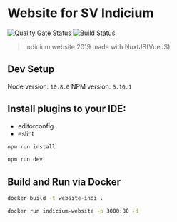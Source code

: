 # Website for SV Indicium
[![Quality Gate Status](https://sonarcloud.io/api/project_badges/measure?project=svIndicium_website-2019&metric=alert_status)](https://sonarcloud.io/dashboard?id=svIndicium_website-2019)
[![Build Status](https://travis-ci.com/svIndicium/indicium-website.svg?branch=master)](https://travis-ci.com/svIndicium/indicium-website)
> Indicium website 2019 made with NuxtJS(VueJS)

## Dev Setup
Node version: `10.8.0`
NPM version: `6.10.1`

## Install plugins to your IDE:
* editorconfig
* eslint 

``` bash
npm run install

npm run dev
```

## Build and Run via Docker
```bash
docker build -t website-indi .

docker run indicium-website -p 3000:80 -d
```
